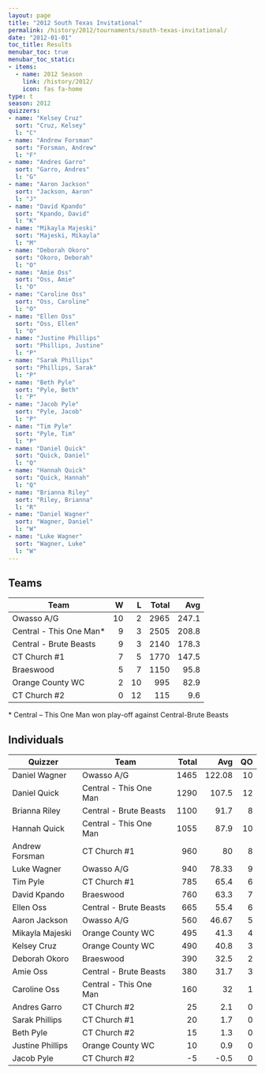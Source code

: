 ```yaml
---
layout: page
title: "2012 South Texas Invitational"
permalink: /history/2012/tournaments/south-texas-invitational/
date: "2012-01-01"
toc_title: Results
menubar_toc: true
menubar_toc_static:
- items:
  - name: 2012 Season
    link: /history/2012/
    icon: fas fa-home
type: t
season: 2012
quizzers:
- name: "Kelsey Cruz"
  sort: "Cruz, Kelsey"
  l: "C"
- name: "Andrew Forsman"
  sort: "Forsman, Andrew"
  l: "F"
- name: "Andres Garro"
  sort: "Garro, Andres"
  l: "G"
- name: "Aaron Jackson"
  sort: "Jackson, Aaron"
  l: "J"
- name: "David Kpando"
  sort: "Kpando, David"
  l: "K"
- name: "Mikayla Majeski"
  sort: "Majeski, Mikayla"
  l: "M"
- name: "Deborah Okoro"
  sort: "Okoro, Deborah"
  l: "O"
- name: "Amie Oss"
  sort: "Oss, Amie"
  l: "O"
- name: "Caroline Oss"
  sort: "Oss, Caroline"
  l: "O"
- name: "Ellen Oss"
  sort: "Oss, Ellen"
  l: "O"
- name: "Justine Phillips"
  sort: "Phillips, Justine"
  l: "P"
- name: "Sarak Phillips"
  sort: "Phillips, Sarak"
  l: "P"
- name: "Beth Pyle"
  sort: "Pyle, Beth"
  l: "P"
- name: "Jacob Pyle"
  sort: "Pyle, Jacob"
  l: "P"
- name: "Tim Pyle"
  sort: "Pyle, Tim"
  l: "P"
- name: "Daniel Quick"
  sort: "Quick, Daniel"
  l: "Q"
- name: "Hannah Quick"
  sort: "Quick, Hannah"
  l: "Q"
- name: "Brianna Riley"
  sort: "Riley, Brianna"
  l: "R"
- name: "Daniel Wagner"
  sort: "Wagner, Daniel"
  l: "W"
- name: "Luke Wagner"
  sort: "Wagner, Luke"
  l: "W"
---
```


## Teams

| Team                    |    W |    L | Total |   Avg |
| ----------------------- | ---: | ---: | ----: | ----: |
| Owasso A/G              |   10 |    2 |  2965 | 247.1 |
| Central - This One Man* |    9 |    3 |  2505 | 208.8 |
| Central - Brute Beasts  |    9 |    3 |  2140 | 178.3 |
| CT Church #1            |    7 |    5 |  1770 | 147.5 |
| Braeswood               |    5 |    7 |  1150 |  95.8 |
| Orange County WC        |    2 |   10 |   995 |  82.9 |
| CT Church #2            |    0 |   12 |   115 |   9.6 |

\* Central – This One Man won play-off against Central-Brute Beasts

## Individuals

| Quizzer          | Team                   | Total |    Avg |   QO |
| ---------------- | ---------------------- | ----: | -----: | ---: |
| Daniel Wagner    | Owasso A/G             |  1465 | 122.08 |   10 |
| Daniel Quick     | Central - This One Man |  1290 |  107.5 |   12 |
| Brianna Riley    | Central - Brute Beasts |  1100 |   91.7 |    8 |
| Hannah Quick     | Central - This One Man |  1055 |   87.9 |   10 |
| Andrew Forsman   | CT Church #1           |   960 |     80 |    8 |
| Luke Wagner      | Owasso A/G             |   940 |  78.33 |    9 |
| Tim Pyle         | CT Church #1           |   785 |   65.4 |    6 |
| David Kpando     | Braeswood              |   760 |   63.3 |    7 |
| Ellen Oss        | Central - Brute Beasts |   665 |   55.4 |    6 |
| Aaron Jackson    | Owasso A/G             |   560 |  46.67 |    5 |
| Mikayla Majeski  | Orange County WC       |   495 |   41.3 |    4 |
| Kelsey Cruz      | Orange County WC       |   490 |   40.8 |    3 |
| Deborah Okoro    | Braeswood              |   390 |   32.5 |    2 |
| Amie Oss         | Central - Brute Beasts |   380 |   31.7 |    3 |
| Caroline Oss     | Central - This One Man |   160 |     32 |    1 |
| Andres Garro     | CT Church #2           |    25 |    2.1 |    0 |
| Sarak Phillips   | CT Church #1           |    20 |    1.7 |    0 |
| Beth Pyle        | CT Church #2           |    15 |    1.3 |    0 |
| Justine Phillips | Orange County WC       |    10 |    0.9 |    0 |
| Jacob Pyle       | CT Church #2           |    -5 |   -0.5 |    0 |
